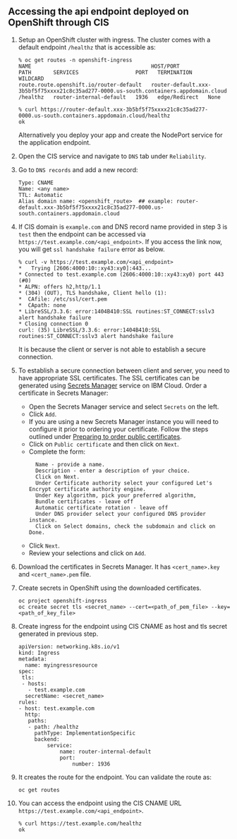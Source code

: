 ## Accessing the api endpoint deployed on OpenShift through CIS

1. Setup an OpenShift cluster with ingress. The cluster comes with a default endpoint `/healthz` that is accessible as:
   ```
   % oc get routes -n openshift-ingress
   NAME                                      HOST/PORT                                                                               PATH       SERVICES                  PORT   TERMINATION     WILDCARD
   route.route.openshift.io/router-default   router-default.xxx-3b5bf5f75xxxx21c8c35ad277-0000.us-south.containers.appdomain.cloud   /healthz   router-internal-default   1936   edge/Redirect   None

   % curl https://router-default.xxx-3b5bf5f75xxxx21c8c35ad277-0000.us-south.containers.appdomain.cloud/healthz
   ok
   ```

   Alternatively you deploy your app and create the NodePort service for the application endpoint.

2. Open the CIS service and navigate to `DNS` tab under `Reliability`.

3. Go to `DNS records` and add a new record:
   ```
   Type: CNAME
   Name: <any name>
   TTL: Automatic
   Alias domain name: <openshift_route>  ## example: router-default.xxx-3b5bf5f75xxxx21c8c35ad277-0000.us-south.containers.appdomain.cloud
   ```

4. If CIS domain is `example.com` and DNS record name provided in step 3 is `test` then the endpoint can be accessed via `https://test.example.com/<api_endpoint>`. If you access the link now, you will get `ssl handshake failure` error as below.
   ```
   % curl -v https://test.example.com/<api_endpoint>
   *   Trying [2606:4000:10::xy43:xy0]:443...
   * Connected to test.example.com (2606:4000:10::xy43:xy0) port 443 (#0)
   * ALPN: offers h2,http/1.1
   * (304) (OUT), TLS handshake, Client hello (1):
   *  CAfile: /etc/ssl/cert.pem
   *  CApath: none
   * LibreSSL/3.3.6: error:1404B410:SSL routines:ST_CONNECT:sslv3 alert handshake failure
   * Closing connection 0
   curl: (35) LibreSSL/3.3.6: error:1404B410:SSL routines:ST_CONNECT:sslv3 alert handshake failure
   ```

   It is because the client or server is not able to establish a secure connection.


5. To establish a secure connection between client and server, you need to have appropriate SSL certificates. The SSL certificates can be generated using [Secrets Manager](https://cloud.ibm.com/catalog/services/secrets-manager) service on IBM Cloud. Order a certificate in Secrets Manager:

    * Open the Secrets Manager service and select `Secrets` on the left.
    * Click `Add`.
    * If you are using a new Secrets Manager instance you will need to configure it prior to ordering your certificate. Follow the steps outlined under [Preparing to order public certificates](https://cloud.ibm.com/docs/secrets-manager?topic=secrets-manager-prepare-order-certificates&interface=ui).
    * Click on `Public certificate` and then click on `Next`.
    * Complete the form:
      ```
        Name - provide a name.
        Description - enter a description of your choice.
        Click on Next.
        Under Certificate authority select your configured Let's Encrypt certificate authority engine.
        Under Key algorithm, pick your preferred algorithm,
        Bundle certificates - leave off
        Automatic certificate rotation - leave off
        Under DNS provider select your configured DNS provider instance.
        Click on Select domains, check the subdomain and click on Done.
      ```
    * Click `Next`.
    * Review your selections and click on `Add`.

6. Download the certificates in Secrets Manager. It has `<cert_name>.key` and `<cert_name>.pem` file.

7. Create secrets in OpenShift using the downloaded certificates.
   ```
   oc project openshift-ingress
   oc create secret tls <secret_name> --cert=<path_of_pem_file> --key=<path_of_key_file>
   ```

8. Create ingress for the endpoint using CIS CNAME as host and tls secret generated in previous step.
   ```
   apiVersion: networking.k8s.io/v1
   kind: Ingress
   metadata:
     name: myingressresource
   spec:
    tls:
    - hosts:
      - test.example.com
     secretName: <secret_name>
   rules:
   - host: test.example.com
     http:
      paths:
      - path: /healthz
        pathType: ImplementationSpecific
        backend:
            service:
                name: router-internal-default
                port:
                    number: 1936
   ```

9. It creates the route for the endpoint. You can validate the route as:
   ```
   oc get routes
   ```

10. You can access the endpoint using the CIS CNAME URL `https://test.example.com/<api_endpoint>`.
    ```
    % curl https://test.example.com/healthz
    ok
    ```
